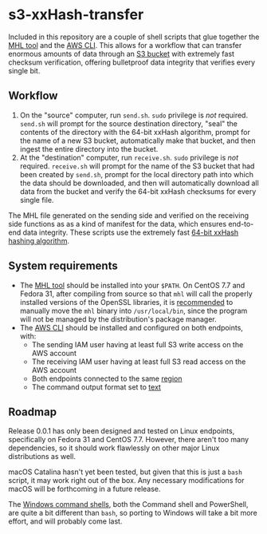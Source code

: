 # s3-xxHash-transfer
Included in this repository are a couple of shell scripts that glue together the [MHL tool](https://github.com/pomfort/mhl-tool) and the [AWS CLI](https://docs.aws.amazon.com/cli/index.html). This allows for a workflow that can transfer enormous amounts of data through an [S3 bucket](https://docs.aws.amazon.com/AmazonS3/latest/dev/UsingBucket.html) with extremely fast checksum verification, offering bulletproof data integrity that verifies every single bit.

## Workflow

1. On the "source" computer, run `send.sh`. `sudo` privilege is _not_ required. `send.sh` will prompt for the source destination directory, "seal" the contents of the directory with the 64-bit xxHash algorithm, prompt for the name of a new S3 bucket, automatically make that bucket, and then ingest the entire directory into the bucket.
2. At the "destination" computer, run `receive.sh`. `sudo` privilege is _not_ required. `receive.sh` will prompt for the name of the S3 bucket that had been created by `send.sh`, prompt for the local directory path into which the data should be downloaded, and then will automatically download all data from the bucket and verify the 64-bit xxHash checksums for every single file.

The MHL file generated on the sending side and verified on the receiving side functions as as a kind of manifest for the data, which ensures end-to-end data integrity. These scripts use the extremely fast [64-bit xxHash hashing algorithm](https://github.com/Cyan4973/xxHash).

## System requirements
- The [MHL tool](https://github.com/pomfort/mhl-tool) should be installed into your `$PATH`. On CentOS 7.7 and Fedora 31, after compiling from source so that `mhl` will call the properly installed versions of the OpenSSL libraries, it is [recommended](https://unix.stackexchange.com/questions/8656/usr-bin-vs-usr-local-bin-on-linux/8658#8658) to manually move the `mhl` binary into `/usr/local/bin`, since the program will not be managed by the distribution's package manager.
- The [AWS CLI](https://aws.amazon.com/cli/) should be installed and configured on both endpoints, with:
  - The sending IAM user having at least full S3 write access on the AWS account
  - The receiving IAM user having at least full S3 read access on the AWS account
  - Both endpoints connected to the same [region](https://docs.aws.amazon.com/AWSEC2/latest/UserGuide/using-regions-availability-zones.html#concepts-available-regions)
  - The command output format set to [text](https://docs.aws.amazon.com/cli/latest/userguide/cli-usage-output.html#text-output)

## Roadmap
Release 0.0.1 has only been designed and tested on Linux endpoints, specifically on Fedora 31 and CentOS 7.7. However, there aren't too many dependencies, so it should work flawlessly on other major Linux distributions as well.

macOS Catalina hasn't yet been tested, but given that this is just a `bash` script, it may work right out of the box. Any necessary modifications for macOS will be forthcoming in a future release.

The [Windows command shells](https://docs.microsoft.com/en-us/windows-server/administration/windows-commands/windows-commands), both the Command shell and PowerShell, are quite a bit different than `bash`, so porting to Windows will take a bit more effort, and will probably come last.
